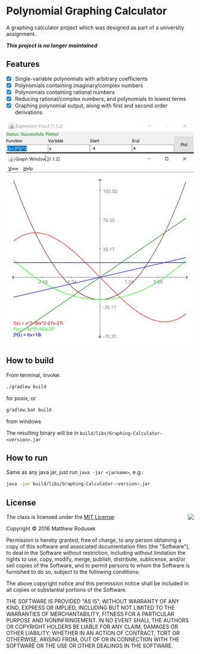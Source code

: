 # Polynomial Graphing Calculator

A graphing calculator project which was designed as part of a university 
assignment.

_**This project is no longer maintained**_

## Features

- [x] Single-variable polynomials with arbitrary coefficients
- [x] Polynomials containing imaginary/complex numbers
- [x] Polynomials containing rational numbers
- [x] Reducing rational/complex numbers, and polynomials to lowest terms
- [x] Graphing polynomial output, along with first and second order derivations

![Screenshot](.github/graphing-calculator-screenshot.png)

## How to build 

From terminal, invoke:
```bash
./gradlew build
```
for posix, or 
```bash
gradlew.bat build
```
from windows 

The resulting binary will be in `build/libs/Graphing-Calculator-<version>.jar`

## How to run

Same as any java jar, just run `java -jar <jarname>`, e.g.:
```sh
java -jar build/libs/Graphing-Calculator-<version>.jar
```

## License

<img align="right" src="http://opensource.org/trademarks/opensource/OSI-Approved-License-100x137.png">

The class is licensed under the [MIT License](http://opensource.org/licenses/MIT):

Copyright &copy; 2016 Matthew Rodusek

Permission is hereby granted, free of charge, to any person obtaining a copy
of this software and associated documentation files (the "Software"), to deal
in the Software without restriction, including without limitation the rights
to use, copy, modify, merge, publish, distribute, sublicense, and/or sell
copies of the Software, and to permit persons to whom the Software is
furnished to do so, subject to the following conditions:

The above copyright notice and this permission notice shall be included in all
copies or substantial portions of the Software.

THE SOFTWARE IS PROVIDED "AS IS", WITHOUT WARRANTY OF ANY KIND, EXPRESS OR
IMPLIED, INCLUDING BUT NOT LIMITED TO THE WARRANTIES OF MERCHANTABILITY,
FITNESS FOR A PARTICULAR PURPOSE AND NONINFRINGEMENT. IN NO EVENT SHALL THE
AUTHORS OR COPYRIGHT HOLDERS BE LIABLE FOR ANY CLAIM, DAMAGES OR OTHER
LIABILITY, WHETHER IN AN ACTION OF CONTRACT, TORT OR OTHERWISE, ARISING FROM,
OUT OF OR IN CONNECTION WITH THE SOFTWARE OR THE USE OR OTHER DEALINGS IN THE
SOFTWARE.
